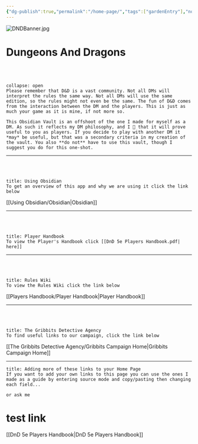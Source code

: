 ```yaml
---
{"dg-publish":true,"permalink":"/home-page/","tags":["gardenEntry"],"noteIcon":""}
---
```


![DNDBanner.jpg](/img/user/Attachments/Images/DNDBanner.jpg)
<br>
# Dungeons And Dragons
<br><br>
```ad-important
collapse: open
Please remember that D&D is a vast community. Not all DMs will interpret the rules the same way. Not all DMs will use the same edition, so the rules might not even be the same. The fun of D&D comes from the interaction between the DM and the players. This is just as much your game as it is mine, if not more so.

This Obsidian Vault is an offshoot of the one I made for myself as a DM. As such it reflects my DM philosophy, and I 🙏 that it will prove useful to you as players. If you decide to play with another DM it *may* be useful, but that was a secondary criteria in my creation of the vault. You also **do not** have to use this vault, though I suggest you do for this one-shot. 

```
---
<br><br>
```ad-info
title: Using Obsidian
To get an overview of this app and why we are using it click the link below

```

[[Using Obsidian/Obsidian\|Obsidian]]

---
<br><br>
```ad-summary
title: Player Handbook
To view the Player's Handbook click [[DnD 5e Players Handbook.pdf| here]]

```

---
<br><br>
```ad-faq
title: Rules Wiki
To view the Rules Wiki click the link below

```

[[Players Handbook/Player Handbook\|Player Handbook]]

---
<br><br>
```ad-abstract
title: The Gribbits Detective Agency
To find useful links to our campaign, click the link below
```

[[The Gribbits Detective Agency/Gribbits Campaign Home\|Gribbits Campaign Home]]

---

```ad-tip
title: Adding more of these links to your Home Page
If you want to add your own links to this page you can use the ones I made as a guide by entering source mode and copy/pasting then changing each field...

or ask me
```

# test link

[[DnD 5e Players Handbook\|DnD 5e Players Handbook]]